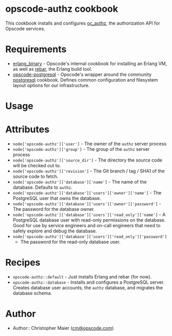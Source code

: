 opscode-authz cookbook
======================

This cookbook installs and configures [oc_authz](https://github.com/opscode/oc_authz), the authorization API for Opscode services.

Requirements
============

* [erlang_binary][] - Opscode's internal cookbook for installing an Erlang
  VM, as well as [rebar][], the Erlang build tool.
* [opscode-postgresql][] - Opscode's wrapper around the community
  [postgresql][] cookbook.  Defines common configuration and
  filesystem layout options for our infrastructure.

[erlang_binary]:https://github.com/opscode/opscode-platform-cookbooks/tree/rs-prod/cookbooks/erlang_binary
[rebar]:https://github.com/basho/rebar
[opscode-postgresql]:https://github.com/opscode/opscode-platform-cookbooks/tree/rs-prod/cookbooks/opscode-postgresql
[postgresql]:https://github.com/opscode-cookbooks/postgresql

Usage
=====

Attributes
==========

* `node['opscode-authz']['user']` - The owner of the `authz` server process
* `node['opscode-authz']['group']` - The group of the `authz` server process
* `node['opscode-authz']['source_dir']` - The directory the source
  code will be checked out to.
* `node['opscode-authz']['revision']` - The Git branch / tag / SHA1 of
  the source code to fetch.
* `node['opscode-authz']['database']['name']` - The name of the database.  Defaults to `authz`.
* `node['opscode-authz']['database']['users']['owner']['name']` - The
  PostgreSQL user that owns the database.
* `node['opscode-authz']['database']['users']['owner']['password']` - The password for the database owner.
* `node['opscode-authz']['database']['users']['read_only']['name']` -
  A PostgreSQL database user with read-only permissions on the
  database.  Good for use by service engineers and on-call engineers
  that need to safely explore and debug the database.
* `node['opscode-authz']['database']['users']['read_only']['password']`
  - The password for the read-only database user.

Recipes
=======

* `opscode-authz::default` - Just installs Erlang and rebar (for now).
* `opscode-authz::database` - Installs and configures a PostgreSQL
  server.  Creates database user accounts, the `authz` database, and
  migrates the database schema.

# Author

- Author:: Christopher Maier (<cm@opscode.com>)
